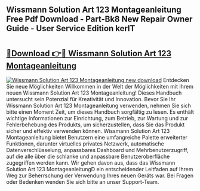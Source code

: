 ## Wissmann Solution Art 123 Montageanleitung Free Pdf Download - Part-Bk8 New Repair Owner Guide - User Service Edition kerlT

# <h2><a href="http://df7k0wf.blite.top/?on=Wissmann+Solution+Art+123+Montageanleitung">🔗Download 👉🔴 Wissmann Solution Art 123 Montageanleitung</a></h2>

[![Wissmann Solution Art 123 Montageanleitung new download](https://i.imgur.com/lujVjoI.png)](http://df7k0wf.blite.top/?on=Wissmann+Solution+Art+123+Montageanleitung)
Entdecken Sie neue Möglichkeiten Willkommen in der Welt der Möglichkeiten mit Ihrem neuen Wissmann Solution Art 123 Montageanleitung! Dieses Handbuch untersucht sein Potenzial für Kreativität und Innovation. Bevor Sie Ihr Wissmann Solution Art 123 Montageanleitung verwenden, nehmen Sie sich bitte einen Moment Zeit, um dieses Handbuch sorgfältig zu lesen. Es enthält wichtige Informationen zur Einrichtung, zum Betrieb, zur Wartung und zur Fehlerbehebung des Produkts, um sicherzustellen, dass Sie das Produkt sicher und effektiv verwenden können. Wissmann Solution Art 123 Montageanleitung bietet Benutzern eine umfangreiche Palette erweiterter Funktionen, darunter virtuelles privates Netzwerk, automatische Datenverschlüsselung, anpassbares Dashboard und Mehrbenutzerzugriff, auf die alle über die schlanke und anpassbare Benutzeroberfläche zugegriffen werden kann. Wir gehen davon aus, dass das Wissmann Solution Art 123 MontageanleitungD ein entscheidender Leitfaden auf Ihrem Weg zur Beherrschung der Verwendung Ihres neuen Geräts war. Bei Fragen oder Bedenken wenden Sie sich bitte an unser Support-Team.
